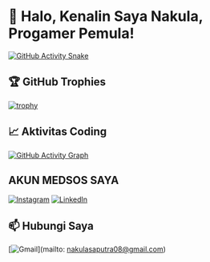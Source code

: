 # 👋 Halo, Kenalin Saya Nakula, Progamer Pemula!
[![GitHub Activity Snake](https://github.com/Nklasyfa/Nklasyfa/blob/output/github-contribution-grid-snake.svg)](https://github.com/Nklasyfa)
## 🏆 GitHub Trophies
[![trophy](https://github-profile-trophy.vercel.app/?username=Nklasyfa&row=2&column=3&margin-w=15&margin-h=15&theme=onedark)](https://github.com/Nklasyfa)

## 📈 Aktivitas Coding
[![GitHub Activity Graph](https://github-readme-activity-graph.vercel.app/graph?username=Nklasyfa&theme=github-dark&area=true&hide_border=true)](https://github.com/Nklasyfa)

## AKUN MEDSOS SAYA
[![Instagram](https://img.shields.io/badge/Instagram-@nakulasyafa_-E4405F?style=flat&logo=instagram)](https://instagram.com/nakulasyafa_)
[![LinkedIn](https://img.shields.io/badge/LinkedIn-Nakula-Saputra-0077B5?style=flat&logo=linkedin)](https://www.linkedin.com/in/nakula-saputra-2146512b5?utm_source=share&utm_campaign=share_via&utm_content=profile&utm_medium=android_app)

## 📫 Hubungi Saya
[![Gmail](https://img.shields.io/badge/Email-nakulasaputra08%40gmail.com-D14836?style=flat&logo=gmail)](mailto: nakulasaputra08@gmail.com)

